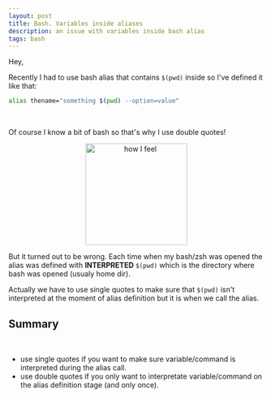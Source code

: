 ```yaml
---
layout: post
title: Bash. Variables inside aliases
description: an issue with variables inside bash alias
tags: bash
---
```


Hey,

Recently I had to use bash alias that contains `$(pwd)` inside so I've defined it like that:

```bash
alias thename="something $(pwd) --option=value"
```

<br/>

Of course I know a bit of bash so that's why I use double quotes!

<center><img alt="how I feel" src="https://media.giphy.com/media/BrZTIgDc7VmnK/giphy.gif" width="200px"/></center>

But it turned out to be wrong. Each time when my bash/zsh was opened the alias was defined with **INTERPRETED** `$(pwd)`
which is the directory where bash was opened (usualy home dir).

Actually we have to use single quotes to make sure that `$(pwd)` isn't interpreted at the moment of alias definition but it is
when we call the alias.

## Summary

<br/>

- use single quotes if you want to make sure variable/command is interpreted during the alias call.
- use double quotes if you only want to interpretate variable/command on the alias definition stage (and only once).
